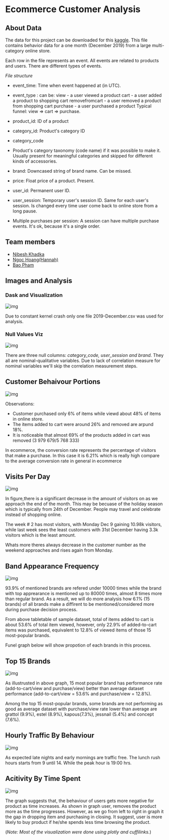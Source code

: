 # Ecommerce Customer Analysis

## About Data

The data for this project can be downloaded for this [kaggle](https://www.kaggle.com/mkechinov/ecommerce-events-history-in-cosmetics-shop). This file contains behavior data for a one month (December 2019) from a large multi-category online store. 


Each row in the file represents an event. All events are related to products and users. There are different types of events.

*File structure*
- event_time: Time when event happened at (in UTC).

- event_type : can be:
view - a user viewed a product
cart - a user added a product to shopping cart
removefromcart - a user removed a product from shopping cart
purchase - a user purchased a product
Typical funnel: view => cart => purchase.

- product_id: ID of a product

- category_id: Product's category ID

- category_code

- Product's category taxonomy (code name) if it was possible to make it. Usually present for meaningful categories and skipped for different kinds of accessories.

- brand: Downcased string of brand name. Can be missed.

- price: Float price of a product. Present.

- user_id: Permanent user ID.

- user_session: Temporary user's session ID. Same for each user's session. Is changed every time user come back to online store from a long pause.

- Multiple purchases per session: A session can have multiple purchase events. It's ok, because it's a single order.


## Team members

- [Nibesh Khadka](https://github.com/nibukdk)
- [Ngoc Hoang(Hannah)](https://github.com/htmn88)
- [Bao Pham](https://www.kaggle.com/baoph153)


## Images and Analysis

### Dask and Visualization
![img](https://github.com/htmn88/ecommerce-analysis/blob/master/Imgs/dask_visualize.png)

Due to constant kernel crash only one file 2019-December.csv was used for analysis.

### Null Values Viz


![img](https://github.com/htmn88/ecommerce-analysis/blob/master/Imgs/missing.png)

There are three null columns: *category_code, user_session  and brand*. They all are nominal-qualitative variables. Due to lack of correlation measure for nominal variables we'll skip the correlation measurement steps.

## Customer Behaivour Portions

![img](https://github.com/htmn88/ecommerce-analysis/blob/master/Imgs/Customer_Behavior.png)


Observations:
- Customer purchased only 6% of items while viewd about 48% of items in online store. 
- The items added to cart were around 26% and removed are arpund 18%. 
- It is noticeable that almost 69% of the products added in cart was removed (3 979 679/5 768 333)

In ecommerce, the conversion rate represents the percentage of visitors that make a purchase. In this case it is 6.21% which is really high compare to the average conversion rate in general in ecommerce


## Visits Per Day

![img](https://github.com/htmn88/ecommerce-analysis/blob/master/Imgs/visits_everyday.png)

In figure,there is a significant decrease in the amount of visitors on as we approach the end of the month. This may be becuase of the holiday season which is typically from 24th of December. People may travel and celebrate instead of shopping online.

The week # 2 has most visitors, with Monday Dec 9 gaining 10.98k visitors, while last week sees the least customers with 31st December having 3.3k visitors which is the least amount.

Whats more theres always decrease in the customer number as the weekend approaches and rises again from Monday.


## Band Appearance Frequency

![img](https://github.com/htmn88/ecommerce-analysis/blob/master/Imgs/Brand.png)

93.9% of mentioned brands are refered under 10000 times while the brand with top apprearance is mentioned up to 80000 times, almost 8 times more than regular brand. As a result, we will do more analysis how 6.1% (15 brands) of all brands make a diffirent to be mentioned/considered more during purchase decision process. 


From above tabletable of sample dataset, total of items added to cart is about 53.6% of total item viewed, however, only 22.9% of added-to-cart items was purchased, equivalent to 12.8% of viewed items of those 15 most-popular brands.

Funel graph below will show propotion of each brands in this process.


## Top 15 Brands


![img](https://github.com/htmn88/ecommerce-analysis/blob/master/Imgs/top_brands.png)

As illustrusted in above graph, 15 most popular brand has performance rate (add-to-cart/view and purchase/view) better than average dataset performance (add-to-cart/view = 53.6% and purchase/view = 12.8%). 

Among the top 15 most-popular brands, some brands are not performing as good as average dataset with purchase/view rate lower than average are grattol (9.9%), estel (8.9%), kapous(7.3%), jessnail (5.4%) and concept (7.6%). 


## Hourly Traffic By Behaviour

![img](https://github.com/htmn88/ecommerce-analysis/blob/master/Imgs/hourly_traffic.png)

As expected late nights and early mornings are traffic free. The lunch rush hours starts from 9 until 14. While the peak hour is 19:00 hrs.
    

## Acitivity By Time Spent

![img](https://github.com/htmn88/ecommerce-analysis/blob/master/Imgs/avg_activity.png)

The graph suggests that, the behaviour of users gets more negative for product as time increases. As shown in graph user, removes the product more as the time progresses. However, as we go from left to right in graph it the gap in dropping item and purchasing in closing. It suggest, user is more likely to buy product if he/she spends less time browsing the product.


(*Note: Most of the visualization were done using plotly and cuffilinks.*)

